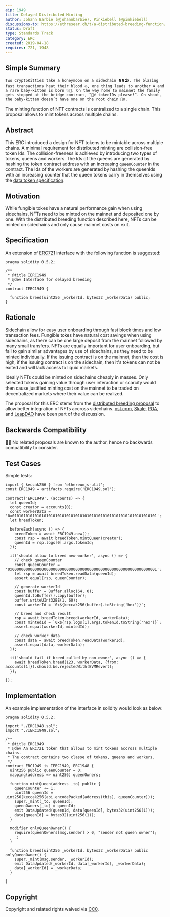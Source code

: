 ```yaml
---
eip: 1949
title: Delayed Distributed Minting
author: Johann Barbie (@johannbarbie), Pinkiebell (@pinkiebell)
discussions-to: https://ethresear.ch/t/a-distributed-breeding-function/5264
status: Draft
type: Standards Track
category: ERC
created: 2019-04-18
requires: 721, 1948
---
```


## Simple Summary

```
Two CryptoKitties take a honeymoon on a sidechain 🐈🐈🏖. The blazing fast transactions heat their blood 🔥, one thing leads to another ❤ and a rare baby-kitten is born 💥🐯. On the way home to mainnet the family gets stopped at the bridge contract, “👮‍♂️ tokenIDs please!”. Oh shoot, the baby-kitten doesn’t have one on the root chain 🤷‍♀️.
```

The minting function of NFT contracts is centralized to a single chain. This proposal allows to mint tokens across multiple chains.

## Abstract

This ERC introduced a design for NFT tokens to be mintable across multiple chains. A minimal requirement for distributed minting are collision-free token Ids. The collision-freeness is achieved by introducing two types of tokens, queens and workers. The Ids of the queens are generated by hashing the token contract address with an increasing `queenCounter` in the contract. The Ids of the workers are generated by hashing the queenIds with an increasing counter that the queen tokens carry in themselves using the [data token specification](https://github.com/ethereum/EIPs/pull/1948).

## Motivation

While fungible tokes have a natural performance gain when using sidechains, NFTs need to be minted on the mainnet and deposited one by one. With the distributed breeding function described here, NFTs can be minted on sidechains and only cause mainnet costs on exit.

## Specification

An extension of [ERC721](https://eips.ethereum.org/EIPS/eip-721) interface with the following function is suggested:

```
pragma solidity 0.5.2;

/**
 * @title IERC1949
 * @dev Interface for delayed breeding
 */
contract IERC1949 {

  function breed(uint256 _workerId, bytes32 _workerData) public;
}
```

## Rationale

Sidechain allow for easy user onboarding through fast block times and low transaction fees. Fungible tokes have natural cost savings when using sidechains, as there can be one large deposit from the mainnet followed by many small transfers. NFTs are equally important for user onboarding, but fail to gain similar advantages by use of sidechains, as they need to be minted individually. If the issuing contract is on the mainnet, then the cost is high, if the issuing contract is on the sidechain, then it's tokens can not be exited and will lack access to liquid markets.

Ideally NFTs could be minted on sidechains cheaply in masses. Only selected tokens gaining value through user interaction or scarcity would then cause justified minting cost on the mainnet to be traded on decentralized markets where their value can be realized. 

The proposal for this ERC stems from the [distributed breeding proposal](https://ethresear.ch/t/a-distributed-breeding-function/5264) to allow better integration of NFTs accross sidechains. [ost.com](https://ost.com/), [Skale](https://skalelabs.com/), [POA](https://poa.network/), and [LeapDAO](https://leapdao.org/) have been part of the discussion.

## Backwards Compatibility

🤷‍♂️ No related proposals are known to the author, hence no backwards compatibility to consider.

## Test Cases

Simple tests:

```
import { keccak256 } from 'ethereumjs-util';
const ERC1949 = artifacts.require('ERC1949.sol');

contract('ERC1949', (accounts) => {
  let queenId;
  const creator = accounts[0];
  const workerData = '0x0101010101010101010101010101010101010101010101010101010101010101';
  let breedToken;

  beforeEach(async () => {
    breedToken = await ERC1949.new();
    const rsp = await breedToken.mintQueen(creator);
    queenId = rsp.logs[0].args.tokenId;
  });

  it('should allow to breed new worker', async () => {
    // check queenCounter
    const queenCounter = '0x0000000000000000000000000000000000000000000000000000000000000001';
    let rsp = await breedToken.readData(queenId);
    assert.equal(rsp, queenCounter);

    // generate workerId
    const buffer = Buffer.alloc(64, 0);
    queenId.toBuffer().copy(buffer);
    buffer.writeUInt32BE(1, 60);
    const workerId = `0x${keccak256(buffer).toString('hex')}`;

    // breed and check result
    rsp = await breedToken.breed(workerId, workerData);
    const mintedId = `0x${rsp.logs[1].args.tokenId.toString('hex')}`;
    assert.equal(workerId, mintedId);

    // check worker data
    const data = await breedToken.readData(workerId);
    assert.equal(data, workerData);
  });

  it('should fail if breed called by non-owner', async () => {
    await breedToken.breed(123, workerData, {from: accounts[1]}).should.be.rejectedWith(EVMRevert);
  });

});
```


## Implementation

An example implementation of the interface in solidity would look as below:

```
pragma solidity 0.5.2;

import "./ERC1948.sol";
import "./IERC1949.sol";

/**
 * @title ERC1949
 * @dev An ERC721 token that allows to mint tokens accross multiple chains.
 * The contract contains two classe of tokens, queens and workers.
 */
contract ERC1949 is IERC1949, ERC1948 {
  uint256 public queenCounter = 0;
  mapping(address => uint256) queenOwners;

  function mintQueen(address _to) public {
    queenCounter += 1;
    uint256 queenId = uint256(keccak256(abi.encodePacked(address(this), queenCounter)));
    super._mint(_to, queenId);
    queenOwners[_to] = queenId;
    emit DataUpdated(queenId, data[queenId], bytes32(uint256(1)));
    data[queenId] = bytes32(uint256(1));
  }

  modifier onlyQueenOwner() {
    require(queenOwners[msg.sender] > 0, "sender not queen owner");
    _;
  }

  function breed(uint256 _workerId, bytes32 _workerData) public onlyQueenOwner() {
    super._mint(msg.sender, _workerId);
    emit DataUpdated(_workerId, data[_workerId], _workerData);
    data[_workerId] = _workerData;
  }

}
```

## Copyright
Copyright and related rights waived via [CC0](https://creativecommons.org/publicdomain/zero/1.0/).
